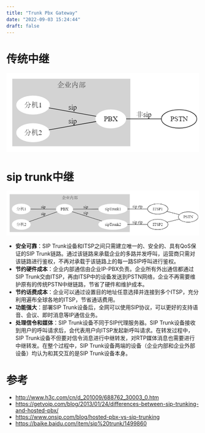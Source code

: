 ```yaml
---
title: "Trunk Pbx Gateway"
date: "2022-09-03 15:24:44"
draft: false
---
```


# 传统中继

![](2022-09-03-15-26-11.png)

# sip trunk中继

![](2022-09-03-15-26-19.png)

- **安全可靠**：SIP Trunk设备和ITSP之间只需建立唯一的、安全的、具有QoS保证的SIP Trunk链路。通过该链路来承载企业的多路并发呼叫，运营商只需对该链路进行鉴权，不再对承载于该链路上的每一路SIP呼叫进行鉴权。
- **节约硬件成本**：企业内部通信由企业IP-PBX负责。企业所有外出通信都通过SIP Trunk交由ITSP，再由ITSP中的设备发送到PSTN网络，企业不再需要维护原有的传统PSTN中继链路，节省了硬件和维护成本。
- **节约话费成本**：企业可以通过设置目的地址任意选择并连接到多个ITSP，充分利用遍布全球各地的ITSP，节省通话费用。
- **功能强大**：部署SIP Trunk设备后，全网可以使用SIP协议，可以更好的支持语音、会议、即时消息等IP通信业务。
- **处理信令和媒体**：SIP Trunk设备不同于SIP代理服务器。SIP Trunk设备接收到用户的呼叫请求后，会代表用户向ITSP发起新呼叫请求。在转发过程中，SIP Trunk设备不但要对信令消息进行中继转发，对RTP媒体消息也需要进行中继转发。在整个过程中，SIP Trunk设备两端的设备（企业内部和企业外部设备）均认为和其交互的是SIP Trunk设备本身。

# 参考

- http://www.h3c.com/cn/d_201009/688762_30003_0.htm
- https://getvoip.com/blog/2013/01/24/differences-between-sip-trunking-and-hosted-pbx/
- https://www.onsip.com/blog/hosted-pbx-vs-sip-trunking
- https://baike.baidu.com/item/sip%20trunk/1499860

